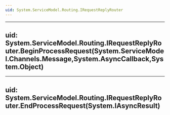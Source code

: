 ```yaml
---
uid: System.ServiceModel.Routing.IRequestReplyRouter
---
```


---
uid: System.ServiceModel.Routing.IRequestReplyRouter.BeginProcessRequest(System.ServiceModel.Channels.Message,System.AsyncCallback,System.Object)
---

---
uid: System.ServiceModel.Routing.IRequestReplyRouter.EndProcessRequest(System.IAsyncResult)
---
